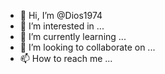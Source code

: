 - 👋 Hi, I’m @Dios1974
- 👀 I’m interested in ...
- 🌱 I’m currently learning ...
- 💞️ I’m looking to collaborate on ...
- 📫 How to reach me ...

<!---
Dios1974/Dios1974 is a ✨ special ✨ repository because its `README.md` (this file) appears on your GitHub profile.
You can click the Preview link to take a look at your changes.
please help me I have a hacker he has taken over my computer and all my files....he hacked into my one drive he is leaving encrypted files on the computer they were hidden...I don't know how to decode them or where to go for help
